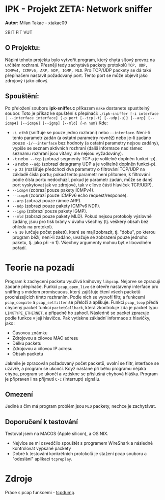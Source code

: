 IPK - Projekt ZETA: Network sniffer
===
**Autor:** Milan Takac - xtakac09

2BIT FIT VUT 

O Projektu:
---
Náplní tohoto projektu bylo vytvořit program, který chytá síťový provoz na určitém rozhraní.
Přesněji tedy zachytává packety protokolů `TCP, UDP, ICMPv4, ICMPv6, ARP, NDP, IGMP, MLD`.
Pro TCP/UDP packety se dá také přepínačem nastavit požadovaný port. Tento port se může objevit jako
zdrojový i jako cílový.

Spouštění:
---
Po přeložení souboru **ipk-sniffer.c** příkazem `make` dostanete spustitelný soubor.
Toto je příkaz ke spuštění s přepínači:
`./ipk-sniffer [-i interface | --interface interface] {-p port [--tcp|-t] [--udp|-u]} [--arp] [--icmp4] [--icmp6] [--igmp] [--mld] {-n num}`
Kde:
* `-i eth0` (sniffuje se pouze jedno rozhraní) nebo `--interface`. Není-li tento parametr zadán (a ostatní parametry rovněž) nebo je-li zadáno pouze `-i/--interface` bez hodnoty (a ostatní parametry nejsou zadány), vypíše se seznam aktivních rozhraní (další informace nad rámec seznamu rozhraní jsou vítány, ale nejsou vyžadovány).
* `-t` nebo` --tcp` (zobrazí segmenty TCP a je volitelně doplněn funkcí -p).
* `-u` nebo `--udp` (zobrazí datagramy UDP a je volitelně doplněn funkcí-p).
* `-p 23` (rozšiřuje předchozí dva parametry o filtrování TCP/UDP na základě čísla portu; pokud tento parametr není přítomen, k filtrování podle čísla portu nedochází, pokud je parametr zadán, může se daný port vyskytovat jak ve zdrojové, tak v cílové části hlaviček TCP/UDP).
* `--icmp4` (zobrazí pouze pakety ICMPv4).
* `--icmp6` (zobrazí pouze ICMPv6 echo request/response).
* `--arp` (zobrazí pouze rámce ARP).
* `--ndp` (zobrazí pouze pakety ICMPv6 NDP).
* `--igmp` (zobrazí pouze pakety IGMP).
* `--mld` (zobrazí pouze pakety MLD).
Pokud nejsou protokoly výslovně zadány, jsou pro tisk brány v úvahu všechny (tj. veškerý obsah bez ohledu na protokol).
* `-n 10` (určuje počet paketů, které se mají zobrazit, tj. "dobu", po kterou program běží; není-li zadáno, uvažuje se zobrazení pouze jednoho paketu, tj. jako při -n 1).
Všechny argumenty mohou být v libovolném pořadí.

**Teorie na pozadí**
===
Program k zachycení packetu využívá knihovny `libpcap`.
Nejprve se zpracují zadané přepínače. 
Funkcí `pcap_open_live` se otevře nastavený interface pro sniffing s módem promiscuous, který zajišťuje čtení všech packetů procházejících tímto rozhraním.
Podle nich se vytvoří filtr, a funkcemi `pcap_compile` a `pcap_setfilter` se přeloží a aplikuje.
Funkcí `pcap_loop` předá chycený packet funkci `packetCallback`, která zkontroluje zda je packet typu `LINKTYPE_ETHERNET`, a případně ho zahodí.
Následně se packet zpracuje podle funkce v její hlavičce. Pak vytiskne základní informace z hlavičky, jako:
* Časovou známku
* Zdrojovou a cílovou MAC adresu 
* Délku packetu
* Zdrojovou a cílovou IP adresu
* Obsah packetu

Jakmile je zpracován požadovaný počet packetů, uvolní se filtr, interface se uzavře, a program se ukončí.
Když nastane při běhu programu nějaká chyba, program se ukončí a vztiskne se příslušná chybová hláška.
Program je připraven i na přijmutí `C-c` (interrupt) signálu.

**Omezení**
---
Jediné s čím má program problém jsou `MLD` packety, nechce je zachytávat.

**Doporučení k testování**
---
Testoval jsem na MACOS (Apple silicon), a OS NIX.
* Nejvíce se mi osvedčilo spouštět s programem WireShark a následně kontrolovat vypsané packety
* Dobré k testování konkrétních protokolů je stažení pcap souboru a "odeslání" aplikací `tcpreplay`.

**Zdroje**
===
Práce s pcap funkcemi - [tcpdump](https://www.tcpdump.org).
